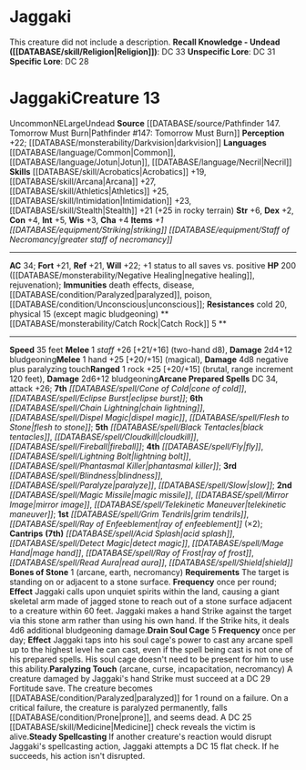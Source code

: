 ﻿---
ac: '34'
alignment: NE
charisma: '+4'
constitution: '+4'
creature_ability:
- Bones of Stone
- Catch Rock
- Drain Soul Cage
- Paralyzing Touch
- Steady Spellcasting
dexterity: '+2'
fortitude: '+21'
hp: 200 ( negative healing , rejuvenation)
id: '1557'
immunity:
- '[[DATABASE/trait/Death|death]] effects'
- '[[DATABASE/trait/Disease|disease]]'
- '[[DATABASE/condition/Paralyzed|paralyzed]]'
- '[[DATABASE/trait/Poison|poison]]'
- '[[DATABASE/condition/Unconscious|unconscious]]'
intelligence: '+5'
land_speed: '35'
language:
- '[[DATABASE/language/Common|Common]]'
- '[[DATABASE/language/Jotun|Jotun]]'
- '[[DATABASE/language/Necril|Necril]]'
level: '13'
max_speed: '35'
name: Jaggaki
perception: '+22'
rarity: Uncommon
reflex: '+21'
resistance:
- '[[DATABASE/trait/Cold|cold]] 20'
- physical 15 (except magic bludgeoning)
sense:
- '[[DATABASE/monsterability/Darkvision|darkvision]]'
size: Large
skill:
- '[[DATABASE/skill/Acrobatics|Acrobatics]] +19'
- '[[DATABASE/skill/Arcana|Arcana]] +27'
- '[[DATABASE/skill/Athletics|Athletics]] +25'
- '[[DATABASE/skill/Intimidation|Intimidation]] +23'
- '[[DATABASE/skill/Stealth|Stealth]] +21'
source: '[[DATABASE/source/Pathfinder 147. Tomorrow Must Burn|Pathfinder #147: Tomorrow
  Must Burn]]'
speed:
- 35 feet
spell:
- '[[DATABASE/spell/Acid Splash|Acid Splash]]'
- '[[DATABASE/spell/Black Tentacles|BlackTentacles]]'
- '[[DATABASE/spell/Blindness|Blindness]]'
- '[[DATABASE/spell/Chain Lightning|Chain Lightning]]'
- '[[DATABASE/spell/Cloudkill|Cloudkill]]'
- '[[DATABASE/spell/Cone of Cold|Cone of Cold]]'
- '[[DATABASE/spell/Detect Magic|Detect Magic]]'
- '[[DATABASE/spell/Dispel Magic|Dispel Magic]]'
- '[[DATABASE/spell/Eclipse Burst|Eclipse Burst]]'
- '[[DATABASE/spell/Fireball|Fireball]]'
- '[[DATABASE/spell/Flesh to Stone|Flesh to Stone]]'
- '[[DATABASE/spell/Fly|Fly]]'
- '[[DATABASE/spell/Grim Tendrils|GrimTendrils]]'
- '[[DATABASE/spell/Lightning Bolt|Lightning Bolt]]'
- '[[DATABASE/spell/Mage Hand|Mage Hand]]'
- '[[DATABASE/spell/Magic Missile|MagicMissile]]'
- '[[DATABASE/spell/Mirror Image|Mirror Image]]'
- '[[DATABASE/spell/Paralyze|Paralyze]]'
- '[[DATABASE/spell/Phantasmal Killer|Phantasmal Killer]]'
- '[[DATABASE/spell/Ray of Enfeeblement|Ray of Enfeeblement]]'
- '[[DATABASE/spell/Ray of Frost|Ray of Frost]]'
- '[[DATABASE/spell/Read Aura|ReadAura]]'
- '[[DATABASE/spell/Shield|Shield]]'
- '[[DATABASE/spell/Slow|Slow]]'
- '[[DATABASE/spell/Telekinetic Maneuver|Telekinetic Maneuver]]'
strength: '+6'
strength_req: '6'
strongest_save:
- Will
trait:
- '[[DATABASE/trait/Uncommon|Uncommon]]'
- '[[DATABASE/trait/Undead|Undead]]'
type: Creature
vision: Darkvision
weakest_save:
- Fortitude
- Reflex
will: '+22'
wisdom: '+3'

---
# Jaggaki

This creature did not include a description.
**Recall Knowledge - Undead ([[DATABASE/skill/Religion|Religion]])**: DC 33
**Unspecific Lore**: DC 31
**Specific Lore**: DC 28

# Jaggaki<span class="item-type">Creature 13</span>

<span class="trait-uncommon item-trait">Uncommon</span><span class="trait-alignment item-trait">NE</span><span class="trait-size item-trait">Large</span><span class="item-trait">Undead</span>
**Source** [[DATABASE/source/Pathfinder 147. Tomorrow Must Burn|Pathfinder #147: Tomorrow Must Burn]]
**Perception** +22; [[DATABASE/monsterability/Darkvision|darkvision]]
**Languages** [[DATABASE/language/Common|Common]], [[DATABASE/language/Jotun|Jotun]], [[DATABASE/language/Necril|Necril]]
**Skills** [[DATABASE/skill/Acrobatics|Acrobatics]] +19, [[DATABASE/skill/Arcana|Arcana]] +27, [[DATABASE/skill/Athletics|Athletics]] +25, [[DATABASE/skill/Intimidation|Intimidation]] +23, [[DATABASE/skill/Stealth|Stealth]] +21 (+25 in rocky terrain)
**Str** +6, **Dex** +2, **Con** +4, **Int** +5, **Wis** +3, **Cha** +4
**Items** _+1 [[DATABASE/equipment/Striking|striking]] [[DATABASE/equipment/Staff of Necromancy|greater staff of necromancy]]_

---
**AC** 34; **Fort** +21, **Ref** +21, **Will** +22; +1 status to all saves vs. positive
**HP** 200 ([[DATABASE/monsterability/Negative Healing|negative healing]], rejuvenation); **Immunities** death effects, disease, [[DATABASE/condition/Paralyzed|paralyzed]], poison, [[DATABASE/condition/Unconscious|unconscious]]; **Resistances** cold 20, physical 15 (except magic bludgeoning)
<span class="in-box-ability">**[[DATABASE/monsterability/Catch Rock|Catch Rock]] <span class="action-icon">5</span> ** </span>

---
**Speed** 35 feet
<span class="in-box-ability">**Melee** <span class="action-icon">1</span> _staff_ +26 [+21/+16] (two-hand d8), **Damage** 2d4+12 bludgeoning</span><span class="in-box-ability">**Melee** <span class="action-icon">1</span> hand +25 [+20/+15] (magical), **Damage** 4d8 negative plus paralyzing touch</span><span class="in-box-ability">**Ranged** <span class="action-icon">1</span> rock +25 [+20/+15] (brutal, range increment 120 feet), **Damage** 2d6+12 bludgeoning</span>**Arcane Prepared Spells** DC 34, attack +26; **7th** _[[DATABASE/spell/Cone of Cold|cone of cold]]_, _[[DATABASE/spell/Eclipse Burst|eclipse burst]]_; **6th** _[[DATABASE/spell/Chain Lightning|chain lightning]]_, _[[DATABASE/spell/Dispel Magic|dispel magic]]_, _[[DATABASE/spell/Flesh to Stone|flesh to stone]]_; **5th** _[[DATABASE/spell/Black Tentacles|black tentacles]]_, _[[DATABASE/spell/Cloudkill|cloudkill]]_, _[[DATABASE/spell/Fireball|fireball]]_; **4th** _[[DATABASE/spell/Fly|fly]]_, _[[DATABASE/spell/Lightning Bolt|lightning bolt]]_, _[[DATABASE/spell/Phantasmal Killer|phantasmal killer]]_; **3rd** _[[DATABASE/spell/Blindness|blindness]]_, _[[DATABASE/spell/Paralyze|paralyze]]_, _[[DATABASE/spell/Slow|slow]]_; **2nd** _[[DATABASE/spell/Magic Missile|magic missile]]_, _[[DATABASE/spell/Mirror Image|mirror image]]_, _[[DATABASE/spell/Telekinetic Maneuver|telekinetic maneuver]]_; **1st** _[[DATABASE/spell/Grim Tendrils|grim tendrils]]_, _[[DATABASE/spell/Ray of Enfeeblement|ray of enfeeblement]]_ (×2); **Cantrips** **(7th)** _[[DATABASE/spell/Acid Splash|acid splash]]_, _[[DATABASE/spell/Detect Magic|detect magic]]_, _[[DATABASE/spell/Mage Hand|mage hand]]_, _[[DATABASE/spell/Ray of Frost|ray of frost]]_, _[[DATABASE/spell/Read Aura|read aura]]_, _[[DATABASE/spell/Shield|shield]]_
<span class="in-box-ability">**Bones of Stone** <span class="action-icon">1</span> (arcane, earth, necromancy) **Requirements** The target is standing on or adjacent to a stone surface. **Frequency** once per round; **Effect** Jaggaki calls upon unquiet spirits within the land, causing a giant skeletal arm made of jagged stone to reach out of a stone surface adjacent to a creature within 60 feet. Jaggaki makes a hand Strike against the target via this stone arm rather than using his own hand. If the Strike hits, it deals 4d6 additional bludgeoning damage.</span><span class="in-box-ability">**Drain Soul Cage** <span class="action-icon">5</span> **Frequency** once per day; **Effect** Jaggaki taps into his soul cage's power to cast any arcane spell up to the highest level he can cast, even if the spell being cast is not one of his prepared spells. His soul cage doesn't need to be present for him to use this ability.</span><span class="in-box-ability">**Paralyzing Touch** (arcane, curse, incapacitation, necromancy) A creature damaged by Jaggaki's hand Strike must succeed at a DC 29 Fortitude save. The creature becomes [[DATABASE/condition/Paralyzed|paralyzed]] for 1 round on a failure. On a critical failure, the creature is paralyzed permanently, falls [[DATABASE/condition/Prone|prone]], and seems dead. A DC 25 [[DATABASE/skill/Medicine|Medicine]] check reveals the victim is alive.</span><span class="in-box-ability">**Steady Spellcasting** If another creature's reaction would disrupt Jaggaki's spellcasting action, Jaggaki attempts a DC 15 flat check. If he succeeds, his action isn't disrupted.</span>